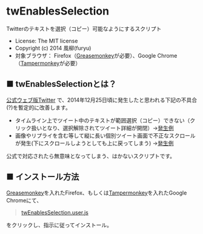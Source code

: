 twEnablesSelection
==================
Twitterのテキストを選択（コピー）可能なようにするスクリプト
- License: The MIT license  
- Copyright (c) 2014 風柳(furyu)  
- 対象ブラウザ： Firefox（[Greasemonkey](https://addons.mozilla.org/ja/firefox/addon/greasemonkey/)が必要）、Google Chrome（[Tampermonkey](https://chrome.google.com/webstore/detail/tampermonkey/dhdgffkkebhmkfjojejmpbldmpobfkfo?hl=ja)が必要）


■ twEnablesSelectionとは？
---
[公式ウェブ版Twitter](https://twitter.com/) で、2014年12月25日頃に発生したと思われる下記の不具合(?)を暫定的に改善します。  

- タイムライン上でツイート中のテキストが範囲選択（コピー）できない（クリック扱いとなり、選択解除されてツイート詳細が開閉）→[発生例](https://www.youtube.com/watch?v=hgRO1VUgdLg)  
- 画像やリプライを含む等して縦に長い個別ツイート画面で不正なスクロールが発生(下にスクロールしようとしても上に戻ってしまう) →[発生例](https://www.youtube.com/watch?v=6W5OlSoZl5I)  

公式で対応されたら無意味となってしまう、はかないスクリプトです。  


■ インストール方法
---
[Greasemonkey](https://addons.mozilla.org/ja/firefox/addon/greasemonkey/)を入れたFirefox、もしくは[Tampermonkey](https://chrome.google.com/webstore/detail/tampermonkey/dhdgffkkebhmkfjojejmpbldmpobfkfo?hl=ja)を入れたGoogle Chromeにて、  

> [twEnablesSelection.user.js](https://github.com/furyutei/twEnablesSelection/raw/master/twEnablesSelection.user.js)  

をクリックし、指示に従ってインストール。  
